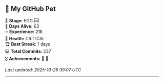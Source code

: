 ## 🐾 My GitHub Pet

🥚 **Stage:** EGG 🆘  
📅 **Days Alive:** 63  
⭐ **Experience:** 218  
💓 **Health:** CRITICAL  
🏆 **Best Streak:** 1 days  
💻 **Total Commits:** 237  
🎖️ **Achievements:** 🐣 🔄  

*Last updated: 2025-10-26 09:07 UTC*

---
